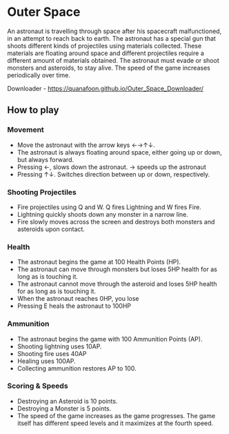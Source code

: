 # Outer Space

An astronaut is travelling through space after his spacecraft malfunctioned, in an attempt to reach back to earth. The astronaut has a special gun that shoots different kinds of projectiles using materials collected. These materials are floating around space and different projectiles require a different amount of materials obtained. The astronaut must evade or shoot monsters and asteroids, to stay alive. The speed of the game increases periodically over time.

Downloader - https://quanafoon.github.io/Outer_Space_Downloader/

## How to play

### Movement 
- Move the astronaut with the arrow keys ←→↑↓. 
- The astronaut is always floating around space, either going up or down, but always forward.
- Pressing ←, slows down the astronaut. → speeds up the astronaut
- Pressing ↑↓. Switches direction between up or down, respectively.

### Shooting Projectiles
- Fire projectiles using Q and W. Q fires Lightning and W fires Fire.
- Lightning quickly shoots down any monster in a narrow line.
- Fire slowly moves across the screen and destroys both monsters and asteroids upon contact.


### Health
- The astronaut begins the game at 100 Health Points (HP).
- The astronaut can move through monsters but loses 5HP health for as long as is touching it.
- The astronaut cannot move through the asteroid and loses 5HP health for as long as is touching it.
- When the astronaut reaches 0HP, you lose
- Pressing E heals the astronaut to 100HP


### Ammunition

- The astronaut begins the game with 100 Ammunition Points (AP).
- Shooting lightning uses 10AP.
- Shooting fire uses 40AP
- Healing uses 100AP.
- Collecting ammunition restores AP to 100.


### Scoring & Speeds

- Destroying an Asteroid is 10 points.
- Destroying a Monster is 5 points.
- The speed of the game increases as the game progresses. The game itself has different speed levels and it maximizes at the fourth speed.
